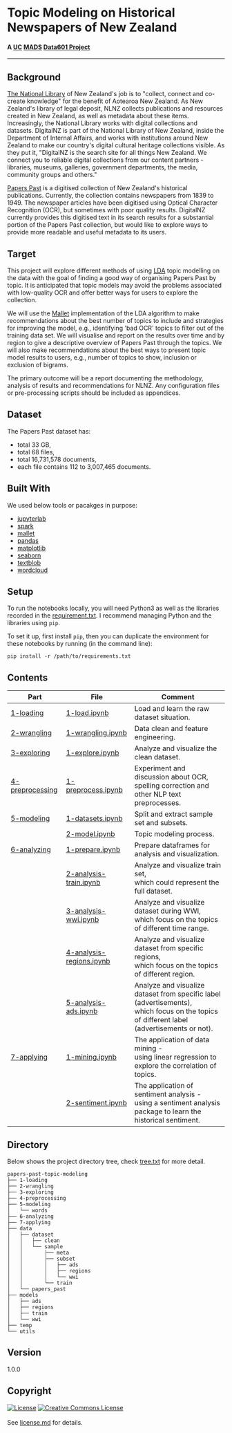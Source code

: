 # Topic Modeling on Historical Newspapers of New Zealand

#### A [UC](https://canterbury.ac.nz/) [MADS](https://www.canterbury.ac.nz/study/qualifications-and-courses/masters-degrees/master-of-applied-data-science/) [Data601 Project](https://www.canterbury.ac.nz/courseinfo/GetCourseDetails.aspx?course=DATA601&occurrence=18X(C)&year=2018)
---


## Background

[The National Library](https://natlib.govt.nz/) of New Zealand's job is to "collect, connect and co-create knowledge" for the benefit of Aotearoa New Zealand. As New Zealand's library of legal deposit, NLNZ collects publications and resources created in New Zealand, as well as metadata about these items. Increasingly, the National Library works with digital collections and datasets. DigitalNZ is part of the National Library of New Zealand, inside the Department of Internal Affairs, and works with institutions around New Zealand to make our country's digital cultural heritage collections visible. As they put it, "DigitalNZ is the search site for all things New Zealand. We connect you to reliable digital collections from our content partners - libraries, museums, galleries, government departments, the media, community groups and others."

[Papers Past](https://paperspast.natlib.govt.nz/) is a digitised collection of New Zealand's historical publications. Currently, the collection contains newspapers from 1839 to 1949. The newspaper articles have been digitised using Optical Character Recognition (OCR), but sometimes with poor quality results. DigitalNZ currently provides this digitised text in its search results for a substantial portion of the Papers Past collection, but would like to explore ways to provide more readable and useful metadata to its users. 


## Target

This project will explore different methods of using [LDA](http://www.jmlr.org/papers/volume3/blei03a/blei03a.pdf) topic modelling on the data with the goal of finding a good way of organising Papers Past by topic. It is anticipated that topic models may avoid the problems associated with low-quality OCR and offer better ways for users to explore the collection. 

We will use the [Mallet](http://mallet.cs.umass.edu/) implementation of the LDA algorithm to make recommendations about the best number of topics to include and strategies for improving the model, e.g., identifying 'bad OCR' topics to filter out of the training data set. We will visualise and report on the results over time and by region to give a descriptive overview of Papers Past through the topics. We will also make recommendations about the best ways to present topic model results to users, e.g., number of topics to show, inclusion or exclusion of bigrams.

The primary outcome will be a report documenting the methodology, analysis of results and recommendations for NLNZ. Any configuration files or pre-processing scripts should be included as appendices.


## Dataset

The Papers Past dataset has:
* total 33 GB,
* total 68 files,
* total 16,731,578 documents,
* each file contains 112 to 3,007,465 documents.


## Built With

We used below tools or pacakges in purpose:
* [jupyterlab](https://github.com/jupyterlab)
* [spark](https://spark.apache.org/docs/2.4.0/)
* [mallet](http://mallet.cs.umass.edu/)
* [pandas](https://pandas.pydata.org/)
* [matplotlib](https://matplotlib.org/index.html)
* [seaborn](https://seaborn.pydata.org/)
* [textblob](https://github.com/sloria/textblob)
* [wordcloud](https://github.com/amueller/word_cloud)



## Setup

To run the notebooks locally, you will need Python3 as well as the libraries recorded in the [requirement.txt](https://github.com/xandercai/papers-past-topic-modeling/blob/master/requirement.txt). I recommend managing Python and the libraries using `pip`.

To set it up, first install `pip`, then you can duplicate the environment for these notebooks by running (in the command line):

```console
pip install -r /path/to/requirements.txt
```

## Contents

Part | File | Comment
---|---|---
[1-loading](https://github.com/xandercai/papers-past-topic-modeling/tree/master/1-loading) | [1-load.ipynb](https://github.com/xandercai/papers-past-topic-modeling/blob/master/1-loading/1-load.ipynb) | Load and learn the raw dataset situation.
[2-wrangling](https://github.com/xandercai/papers-past-topic-modeling/tree/master/2-wrangling) | [1-wrangling.ipynb](https://github.com/xandercai/papers-past-topic-modeling/blob/master/2-wrangling/1-wrangling.ipynb) | Data clean and feature engineering.
[3-exploring](https://github.com/xandercai/papers-past-topic-modeling/tree/master/3-exploring) | [1-explore.ipynb](https://github.com/xandercai/papers-past-topic-modeling/blob/master/3-exploring/1-explore.ipynb) | Analyze and visualize the clean dataset.
[4-preprocessing](https://github.com/xandercai/papers-past-topic-modeling/tree/master/4-preprocessing) | [1-preprocess.ipynb](https://github.com/xandercai/papers-past-topic-modeling/blob/master/4-preprocessing/1-preprocess.ipynb) | Experiment and discussion about OCR,<br/>spelling correction and other NLP text preprocesses.
[5-modeling](https://github.com/xandercai/papers-past-topic-modeling/tree/master/5-modeling) | [1-datasets.ipynb](https://github.com/xandercai/papers-past-topic-modeling/blob/master/5-modeling/1-datasets.ipynb) | Split and extract sample set and subsets.
&nbsp; | [2-model.ipynb](https://github.com/xandercai/papers-past-topic-modeling/blob/master/5-modeling/2-model.ipynb) | Topic modeling process.
[6-analyzing](https://github.com/xandercai/papers-past-topic-modeling/tree/master/6-analyzing) | [1-prepare.ipynb](https://github.com/xandercai/papers-past-topic-modeling/blob/master/6-analyzing/1-prepare.ipynb) | Prepare dataframes for analysis and visualization.
&nbsp; | [2-analysis-train.ipynb](https://github.com/xandercai/papers-past-topic-modeling/blob/master/6-analyzing/2-analysis-train.ipynb) | Analyze and visualize train set,<br/>which could represent the full dataset.
&nbsp; | [3-analysis-wwi.ipynb](https://github.com/xandercai/papers-past-topic-modeling/blob/master/6-analyzing/3-analysis-wwi.ipynb) | Analyze and visualize dataset during WWI,<br/>which focus on the topics of different time range.
&nbsp; | [4-analysis-regions.ipynb](https://github.com/xandercai/papers-past-topic-modeling/blob/master/6-analyzing/4-analysis-regions.ipynb) | Analyze and visualize dataset from specific regions,<br/>which focus on the topics of different region.
&nbsp; | [5-analysis-ads.ipynb](https://github.com/xandercai/papers-past-topic-modeling/blob/master/6-analyzing/5-analysis-ads.ipynb) | Analyze and visualize dataset from specific label (advertisements),<br/>which focus on the topics of different label (advertisements or not).
[7-applying](https://github.com/xandercai/papers-past-topic-modeling/tree/master/7-applying) | [1-mining.ipynb](https://github.com/xandercai/papers-past-topic-modeling/blob/master/7-applying/1-mining.ipynb) | The application of data mining -<br/>using linear regression to explore the correlation of topics.
&nbsp; | [2-sentiment.ipynb](https://github.com/xandercai/papers-past-topic-modeling/blob/master/7-applying/2-sentiment.ipynb) | The application of sentiment analysis -<br/>using a sentiment analysis package to learn the historical sentiment.


## Directory

Below shows the project directory tree, check [tree.txt](https://github.com/xandercai/papers-past-topic-modeling/blob/master/tree.txt) for more detail.

```
papers-past-topic-modeling
├── 1-loading
├── 2-wrangling
├── 3-exploring
├── 4-preprocessing
├── 5-modeling
│   └── words
├── 6-analyzing
├── 7-applying
├── data
│   ├── dataset
│   │   ├── clean
│   │   └── sample
│   │       ├── meta
│   │       ├── subset
│   │       │   ├── ads
│   │       │   ├── regions
│   │       │   └── wwi
│   │       └── train
│   └── papers_past
├── models
│   ├── ads
│   ├── regions
│   ├── train
│   └── wwi
├── temp
└── utils
```


## Version

1.0.0


## Copyright

[![License](http://img.shields.io/:license-mit-blue.svg?style=flat-square)](http://badges.mit-license.org)&nbsp;<a rel="license" href="http://creativecommons.org/licenses/by-nc/4.0/"><img alt="Creative Commons License" style="border-width:0" src="https://i.creativecommons.org/l/by-nc/4.0/80x15.png" /></a><br /><br/>See [license.md](https://github.com/xandercai/papers-past-topic-modeling/blob/master/license.md) for details.
